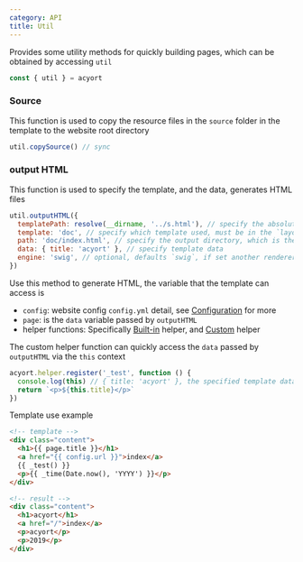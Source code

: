 ```yaml
---
category: API
title: Util
---
```


Provides some utility methods for quickly building pages, which can be obtained by accessing `util`

```js
const { util } = acyort
```

### Source

This function is used to copy the resource files in the `source` folder in the template to the website root directory

```js
util.copySource() // sync
```

### output HTML

This function is used to specify the template, and the data, generates HTML files

```js
util.outputHTML({
  templatePath: resolve(__dirname, '../s.html'), // specify the absolute template path, and the `template` will be ignored
  template: 'doc', // specify which template used, must be in the `layout` directory of `template`
  path: 'doc/index.html', // specify the output directory, which is the base directory of website
  data: { title: 'acyort' }, // specify template data
  engine: 'swig', // optional, defaults `swig`, if set another renderer, should register it firstly
})
```

Use this method to generate HTML, the variable that the template can access is

- `config`: website config `config.yml` detail, see [Configuration](/docs/configuration/) for more
- `page`: is the `data` variable passed by `outputHTML`
- helper functions: Specifically [Built-in](/docs/helper/) helper, and [Custom](/api/helper/) helper

The custom helper function can quickly access the `data` passed by `outputHTML` via the `this` context

```js
acyort.helper.register('_test', function () {
  console.log(this) // { title: 'acyort' }, the specified template data `data`
  return `<p>${this.title}</p>`
})
```

Template use example

```html
<!-- template -->
<div class="content">
  <h1>{{ page.title }}</h1>
  <a href="{{ config.url }}">index</a>
  {{ _test() }}
  <p>{{ _time(Date.now(), 'YYYY') }}</p>
</div>

<!-- result -->
<div class="content">
  <h1>acyort</h1>
  <a href="/">index</a>
  <p>acyort</p>
  <p>2019</p>
</div>
```
